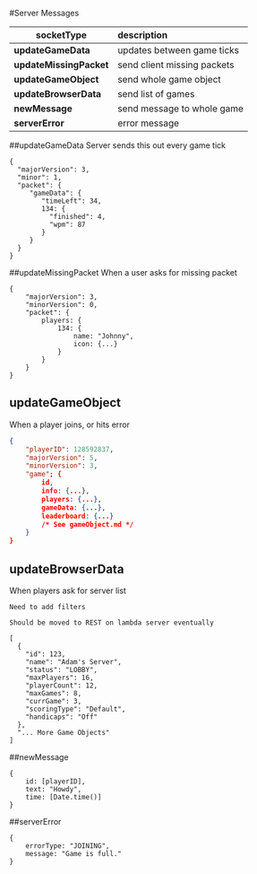 #Server Messages

| socketType | description |
| ---------- | :---------- |
| **updateGameData** | updates between game ticks|
| **updateMissingPacket**| send client missing packets|
| **updateGameObject** | send whole game object |
| **updateBrowserData** | send list of games |
| **newMessage** | send message to whole game |
| **serverError** | error message

##updateGameData
Server sends this out every game tick
```
{
  "majorVersion": 3,
  "minor": 1,
  "packet": {
     "gameData": {
        "timeLeft": 34,
        134: {
          "finished": 4,
          "wpm": 87
        }
     }
  }
}
```
##updateMissingPacket
When a user asks for missing packet
```
{
    "majorVersion": 3,
    "minorVersion": 0,
    "packet": {
        players: {
            134: {
                name: "Johnny",
                icon: {...}
            }
        }
    }
}
```
## updateGameObject 
When a player joins, or hits error

```json 
{
    "playerID": 128592837,
    "majorVersion": 5,
    "minorVersion": 3,
    "game"; {
        id,
        info: {...},
        players: {...},
        gameData: {...},
        leaderboard: {...}
        /* See gameObject.md */
    }
}
```

## updateBrowserData
When players ask for server list

`Need to add filters`

`Should be moved to REST on lambda server eventually`

```
[
  {
    "id": 123,
    "name": "Adam's Server",
    "status": "LOBBY",
    "maxPlayers": 16,
    "playerCount": 12,
    "maxGames": 8,
    "currGame": 3,
    "scoringType": "Default",
    "handicaps": "Off"
  },
  "... More Game Objects"
]
```

##newMessage 
```
{
    id: [playerID],
    text: "Howdy",
    time: [Date.time()]
}
```
##serverError
```
{
    errorType: "JOINING",
    message: "Game is full."
}
```
